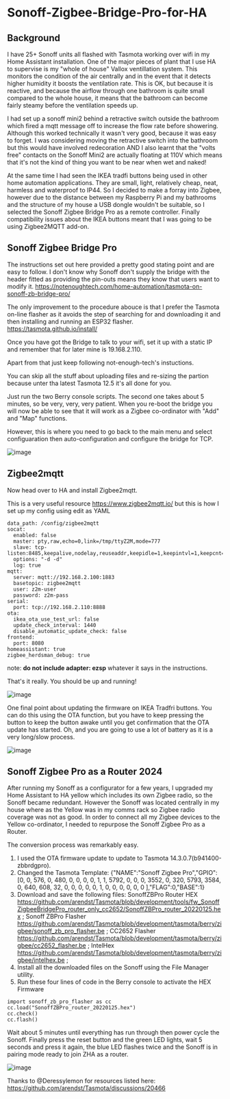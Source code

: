 # Sonoff-Zigbee-Bridge-Pro-for-HA

## Background
I have 25+ Sonoff units all flashed with Tasmota working over wifi in my Home Assistant installation.  One of the major pieces of plant that I use HA to supervise is my "whole of house" Vallox ventillation system.  This monitors the condition of the air centrally and in the event that it detects higher humidity it boosts the ventilation rate. This is OK, but because it is reactive, and because the airflow through one bathroom is quite small compared to the whole house, it means that the bathroom can become fairly steamy before the ventilation speeds up.

I had set up a sonoff mini2 behind a retractive switch outside the bathroom which fired a mqtt message off to increase the flow rate before showering. Although this worked technically it wasn't very good, because it was easy to forget. I was considering moving the retractive switch into the bathroom but this would have involved redecoration AND I also learnt that the "volts free" contacts on the Sonoff Mini2 are actually floating at 110V which means that it's not the kind of thing you want to be near when wet and naked!

At the same time I had seen the IKEA tradfi buttons being used in other home automation applications. They are small, light, relatively cheap, neat, harmless and waterproof to IP44. So I decided to make a forray into Zigbee, however due to the distance between my Raspberry Pi and my bathrooms and the structure of my house a USB dongle wouldn't be suitable, so I selected the Sonoff Zigbee Bridge Pro as a remote controller. Finally compatibility issues about the IKEA buttons meant that I was going to be using Zigbee2MQTT add-on.

## Sonoff Zigbee Bridge Pro
The instructions set out here provided a pretty good stating point and are easy to follow. I don't know why Sonoff don't supply the bridge with the header fitted as providing the pin-outs means they know that users want to modify it. 
https://notenoughtech.com/home-automation/tasmota-on-sonoff-zb-bridge-pro/

The only improvement to the procedure abouce is that I prefer the Tasmota on-line flasher as it avoids the step of searching for and downloading it and then installing and running an ESP32 flasher.
https://tasmota.github.io/install/

Once you have got the Bridge to talk to your wifi, set it up with a static IP and remember that for later mine is 19.168.2.110.

Apart from that just keep following not-enough-tech's instuctions.

You can skip all the stuff about uploading files and re-sizing the partion because unter tha latest Tasmota 12.5 it's all done for you.

Just run the two Berry console scripts. The second one takes about 5 minutes, so be very, very, very patient.
When you re-boot the bridge you will now be able to see that it will work as a Zigbee co-ordinator with "Add" and "Map" functions.

However, this is where you need to go back to the main menu and select configuaration then auto-configuration and configure the bridge for TCP.

![image](https://user-images.githubusercontent.com/56273663/234308947-d2d1088f-4871-4b1a-afae-7fad94e845ed.png)

## Zigbee2mqtt
Now head over to HA and install Zigbee2mqtt.

This is a very useful resource https://www.zigbee2mqtt.io/ but this is how I set up my config using edit as YAML
```
data_path: /config/zigbee2mqtt
socat:
  enabled: false
  master: pty,raw,echo=0,link=/tmp/ttyZ2M,mode=777
  slave: tcp-listen:8485,keepalive,nodelay,reuseaddr,keepidle=1,keepintvl=1,keepcnt=5
  options: "-d -d"
  log: true
mqtt:
  server: mqtt://192.168.2.100:1883
  basetopic: zigbee2mqtt
  user: z2m-user
  password: z2m-pass
serial:
  port: tcp://192.168.2.110:8888
ota:
  ikea_ota_use_test_url: false
  update_check_interval: 1440
  disable_automatic_update_check: false
frontend:
  port: 8080
homeassistant: true
zigbee_herdsman_debug: true
```
note: **do not include adapter: ezsp** whatever it says in the instructions.

That's it really. You should be up and running!

![image](https://user-images.githubusercontent.com/56273663/234315595-5bd7bc18-2188-4ab3-8ea7-c872efa20bdb.png)

One final point about updating the firmware on IKEA Tradfri buttons.
You  can do this using the OTA function, but you have to keep pressing the button to keep the button awake until you get confirmation that the OTA update has started. Oh, and you are going to use a lot of battery as it is a very long/slow process.

![image](https://user-images.githubusercontent.com/56273663/234537357-b3986f73-ab8c-4c02-b7c6-58b889c5275e.png)

## Sonoff Zigbee Pro as a Router 2024

After running my Sonoff as a configurator for a few years, I upgraded my Home Assistant to HA yellow which includes its own Zigbee radio, so the Sonoff became redundant. However the Sonoff was located centrally in my house where as the Yellow was in my comms rack so Zigbee radio coverage was not as good. In order to connect all my Zigbee devices to the Yellow co-ordinator, I needed to repurpose the Sonoff Zigbee Pro as a Router.

The conversion process was remarkably easy. 
1. I used the OTA firmware update to update to Tasmota 14.3.0.7(b941400-zbbrdgpro). 
2. Changed the Tasmota Template:
{"NAME":"Sonoff Zigbee Pro","GPIO":[0, 0, 576, 0, 480, 0, 0, 0, 0, 1, 1, 5792, 0, 0, 0, 3552, 0, 320, 5793, 3584, 0, 640, 608, 32, 0, 0, 0, 0, 0, 1, 0, 0, 0, 0, 0, 0 ],"FLAG":0,"BASE":1}
3. Download and save the following files:
   SonoffZBPro Router HEX https://github.com/arendst/Tasmota/blob/development/tools/fw_SonoffZigbeeBridgePro_router_only_cc2652/SonoffZBPro_router_20220125.hex ;
   Sonoff ZBPro Flasher https://github.com/arendst/Tasmota/blob/development/tasmota/berry/zigbee/sonoff_zb_pro_flasher.be ;
   CC2652 Flasher https://github.com/arendst/Tasmota/blob/development/tasmota/berry/zigbee/cc2652_flasher.be ;
   IntelHex https://github.com/arendst/Tasmota/blob/development/tasmota/berry/zigbee/intelhex.be ;
4. Install all the downloaded files on the Sonoff using the File Manager utility.
5. Run these four lines of code in the Berry console to activate the HEX Firmware
```
import sonoff_zb_pro_flasher as cc
cc.load("SonoffZBPro_router_20220125.hex")
cc.check()
cc.flash()
```
Wait about 5 minutes until everything has run through then power cycle the Sonoff.
Finally press the reset button and the green LED lights, wait 5 seconds and press it again, the blue LED flashes twice and the Sonoff is in pairing mode ready to join ZHA as a router.

![image](https://github.com/user-attachments/assets/413dee63-54a5-4966-942c-6122e0192bdb)



Thanks to @Deressylemon for resources listed here: https://github.com/arendst/Tasmota/discussions/20466


